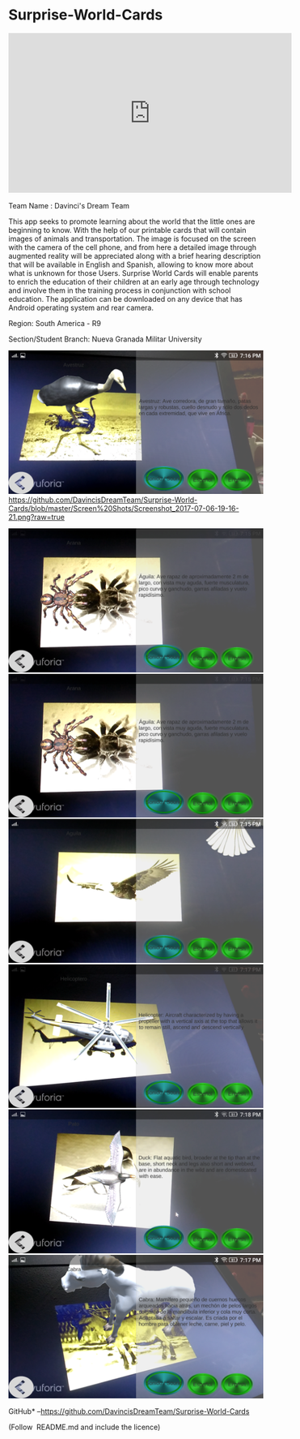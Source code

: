 # Surprise-World-Cards
<iframe width="560" height="315" src="https://www.youtube.com/embed/Hj4jeq3QcDU" frameborder="0" allowfullscreen></iframe>

Team Name : Davinci's Dream Team



This app seeks to promote learning about the world that the little ones are beginning to know. With the help of our printable cards that will contain images of animals and transportation. The image is focused on the screen with the camera of the cell phone, and from here a detailed image through augmented reality will be appreciated along with a brief hearing description that will be available in English and Spanish, allowing to know more about what is unknown for those Users. Surprise World Cards will enable parents to enrich the education of their children at an early age through technology and involve them in the training process in conjunction with school education. The application can be downloaded on any device that has Android operating system and rear camera.

Region: South America - R9

Section/Student Branch: Nueva Granada Militar University

<IMG SRC="https://github.com/DavincisDreamTeam/Surprise-World-Cards/blob/master/Screen%20Shots/Screenshot_2017-07-06-19-16-21.png?raw=true
">https://github.com/DavincisDreamTeam/Surprise-World-Cards/blob/master/Screen%20Shots/Screenshot_2017-07-06-19-16-21.png?raw=true

<IMG SRC="https://github.com/DavincisDreamTeam/Surprise-World-Cards/blob/master/Screen%20Shots/Screenshot_2017-07-06-19-15-58.png?raw=true">
<IMG SRC="https://github.com/DavincisDreamTeam/Surprise-World-Cards/blob/master/Screen%20Shots/Screenshot_2017-07-06-19-15-58.png?raw=true">
<IMG SRC="https://github.com/DavincisDreamTeam/Surprise-World-Cards/blob/master/Screen%20Shots/Screenshot_2017-07-06-19-15-42.png?raw=true">
<IMG SRC="https://github.com/DavincisDreamTeam/Surprise-World-Cards/blob/master/Screen%20Shots/Screenshot_2017-07-06-19-17-37.png?raw=true">
<IMG SRC="https://github.com/DavincisDreamTeam/Surprise-World-Cards/blob/master/Screen%20Shots/Screenshot_2017-07-06-19-18-26.png?raw=true">
<IMG SRC="https://github.com/DavincisDreamTeam/Surprise-World-Cards/blob/master/Screen%20Shots/Screenshot_2017-07-06-19-17-13.png?raw=true">





GitHub* –https://github.com/DavincisDreamTeam/Surprise-World-Cards

(Follow  README.md and include the licence)
